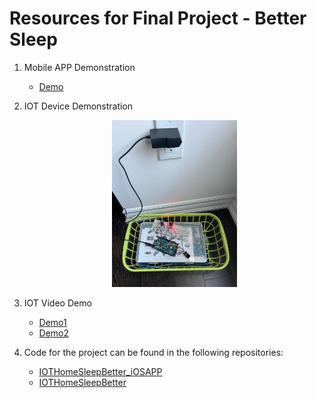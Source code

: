 # Resources for Final Project - Better Sleep

1. Mobile APP Demonstration

   - [Demo](https://drive.google.com/file/d/1T6u0_gYNHW4cAcngJYV2j95wseggXWbG/view?usp=drive_link)

2. IOT Device Demonstration
    <p align="center">
     <img src="./iot_device.jpeg" width="200" />
   </p>
3. IOT Video Demo

   - [Demo1](https://drive.google.com/file/d/1eOilktJP5pLlmttyjkDKp4yNSfXl0HQa/view?usp=drive_link)
   - [Demo2](https://drive.google.com/file/d/1mnrsSoxFRT8ENidNhhnpxqMMiZBX7W4w/view?usp=drive_link)

4. Code for the project can be found in the following repositories:

   - [IOTHomeSleepBetter_iOSAPP](https://github.com/iMilesHo/IOTHomeSleepBetter_iOSAPP.git)
   - [IOTHomeSleepBetter](https://github.com/darktalentCA/BETTERSLEEP/tree/main)
